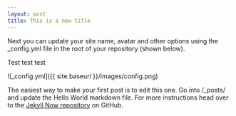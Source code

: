 ```yaml
---
layout: post
title: This is a new title
---
```


Next you can update your site name, avatar and other options using the _config.yml file in the root of your repository (shown below).

Test test test 

![_config.yml]({{ site.baseurl }}/images/config.png)

The easiest way to make your first post is to edit this one. Go into /_posts/ and update the Hello World markdown file. For more instructions head over to the [Jekyll Now repository](https://github.com/barryclark/jekyll-now) on GitHub.
